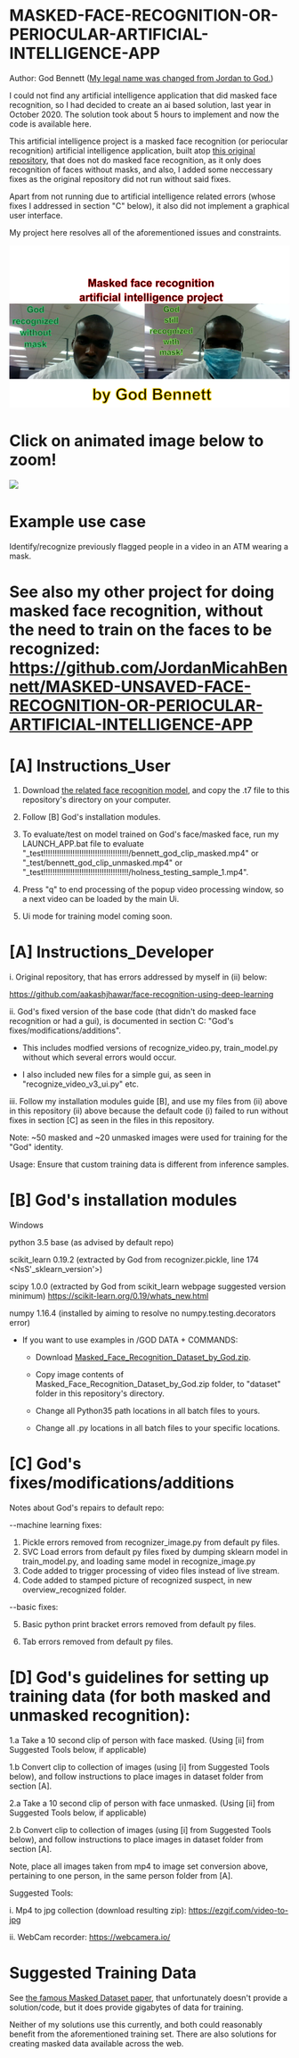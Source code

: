 # MASKED-FACE-RECOGNITION-OR-PERIOCULAR-ARTIFICIAL-INTELLIGENCE-APP

Author: God Bennett ([My legal name was changed from Jordan to God.](https://www.researchgate.net/publication/342328687_Why_I_an_atheist_legally_changed_my_name_to_God))

I could not find any artificial intelligence application that did masked face recognition, so I had decided to create an ai based solution, last year in October 2020. The solution took about 5 hours to implement and now the code is available here.


This artificial intelligence project is a masked face recognition (or periocular recognition) artificial intelligence application, built atop [this original repository](https://github.com/aakashjhawar/face-recognition-using-deep-learning), that does not do masked face recognition, as it only does recognition of faces without masks, and also, I added some neccessary fixes as the original repository did not run without said fixes.

Apart from not running due to artificial intelligence related errors (whose fixes I addressed in section "C" below), it also did not implement a graphical user interface. 

My project here resolves all of the aforementioned issues and constraints.

<img src="https://github.com/JordanMicahBennett/MASKED-FACE-RECOGNITION-OR-PERIOCULAR-ARTIFICIAL-INTELLIGENCE-APP/blob/main/Preview%201_v2.png">

# Click on animated image below to zoom!
<img src="https://github.com/JordanMicahBennett/MASKED-FACE-RECOGNITION-OR-PERIOCULAR-ARTIFICIAL-INTELLIGENCE-APP/blob/main/God's%20Masked%20Face%20Recognition%20Project%20Preview.gif">

# Example use case
Identify/recognize previously flagged people in a video in an ATM wearing a mask.

# See also my other project for doing masked face recognition, without the need to train on the faces to be recognized: https://github.com/JordanMicahBennett/MASKED-UNSAVED-FACE-RECOGNITION-OR-PERIOCULAR-ARTIFICIAL-INTELLIGENCE-APP


# [A] Instructions_User

1. Download [the related face recognition model](https://drive.google.com/file/d/18EwXB4CQi6zvjndc5GU2JIEaZYERb7io/view?usp=sharing), and copy the .t7 file to this repository's directory on your computer.

2. Follow [B] God's installation modules.

3. To evaluate/test on model trained on God's face/masked face, run my LAUNCH_APP.bat file to evaluate "_test!!!!!!!!!!!!!!!!!!!!!!!!!!!!!!!!!!!!!!/bennett_god_clip_masked.mp4" or "_test/bennett_god_clip_unmasked.mp4" or "_test!!!!!!!!!!!!!!!!!!!!!!!!!!!!!!!!!!!!!!/holness_testing_sample_1.mp4". 

4. Press "q" to end processing of the popup video processing window, so a next video can be loaded by the main Ui.

5. Ui mode for training model coming soon.




# [A] Instructions_Developer

i. Original repository, that has errors addressed by myself in (ii) below: 

https://github.com/aakashjhawar/face-recognition-using-deep-learning

ii. God's fixed version of the base code (that didn't do masked face recognition or had a gui), is documented in section C:  "God's fixes/modifications/additions".

* This includes modfied versions of recognize_video.py, train_model.py without which several errors would occur.
    
* I also included new files for a simple gui, as seen in "recognize_video_v3_ui.py" etc.

iii. Follow my installation modules guide [B], and use my files from (ii) above in this repository (ii) above because the default code (i) failed to run without fixes in section [C] as seen in the files in this repository.

Note: ~50 masked and ~20 unmasked images were used for training for the "God" identity.

Usage: Ensure that custom training data is different from inference samples.


# [B] God's installation modules
Windows 

python 3.5 base (as advised by default repo)

scikit_learn 0.19.2 (extracted by God from recognizer.pickle, line 174 <NsS'_sklearn_version'>)

scipy 1.0.0 (extracted by God from scikit_learn webpage suggested version minimum) https://scikit-learn.org/0.19/whats_new.html

numpy 1.16.4 (installed by aiming to resolve no numpy.testing.decorators error)

* If you want to use examples in /GOD DATA + COMMANDS:

	* Download [Masked_Face_Recognition_Dataset_by_God.zip](https://drive.google.com/file/d/1BV-eArBzxDJqAO1YDzgu-1ZPrxkqgZJb/view?usp=sharing).
	
    * Copy image contents of Masked_Face_Recognition_Dataset_by_God.zip folder, to "dataset" folder in this repository's directory.
    
    * Change all Python35 path locations in all batch files to yours.
    
    * Change all .py locations in all batch files to your specific locations.




# [C] God's fixes/modifications/additions
Notes about God's repairs to default repo:

--machine learning fixes:

1. Pickle errors removed from recognizer_image.py from default py files.
2. SVC Load errors from default py files fixed by dumping sklearn model in train_model.py, and loading same model in recognize_image.py
3. Code added to trigger processing of video files instead of live stream.
4. Code added to stamped picture of recognized suspect, in new overview_recognized folder.

--basic fixes:

5. Basic python print bracket errors removed from default py files.

6. Tab errors removed from default py files.



# [D] God's guidelines for setting up training data (for both masked and unmasked recognition):

1.a Take a 10 second clip of person with face masked. (Using [ii] from Suggested Tools below, if applicable)

1.b Convert clip to collection of images (using [i] from Suggested Tools below), and follow instructions to place images in dataset folder from section [A].

2.a Take a 10 second clip of person with face unmasked. (Using [ii] from Suggested Tools below, if applicable)

2.b Convert clip to collection of images (using [i] from Suggested Tools below), and follow instructions to place images in dataset folder from section [A].

Note, place all images taken from mp4 to image set conversion above, pertaining to one person, in the same person folder from [A].


Suggested Tools:

i. Mp4 to jpg collection (download resulting zip): https://ezgif.com/video-to-jpg

ii. WebCam recorder: https://webcamera.io/


	
# Suggested Training Data

See [the famous Masked Dataset paper](https://arxiv.org/abs/2003.09093), that unfortunately doesn't provide a solution/code, but it does provide gigabytes of data for training. 

Neither of my solutions use this currently, and both could reasonably benefit from the aforementioned training set. There are also solutions for creating masked data available across the web.
	


